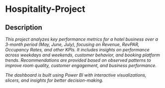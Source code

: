 # **Hospitality-Project**

## __Description__
_This project analyzes key performance metrics for a hotel business over a 3-month period (May, June, July), focusing on Revenue, RevPAR, Occupancy Rates, and other KPIs. It includes insights on performance across_ _weekdays and weekends, customer behavior, and booking platform trends. Recommendations are provided based on observed patterns to improve room quality, customer engagement, and business performance._

*The dashboard is built using Power BI with interactive visualizations, slicers, and insights for better decision-making.*

##
